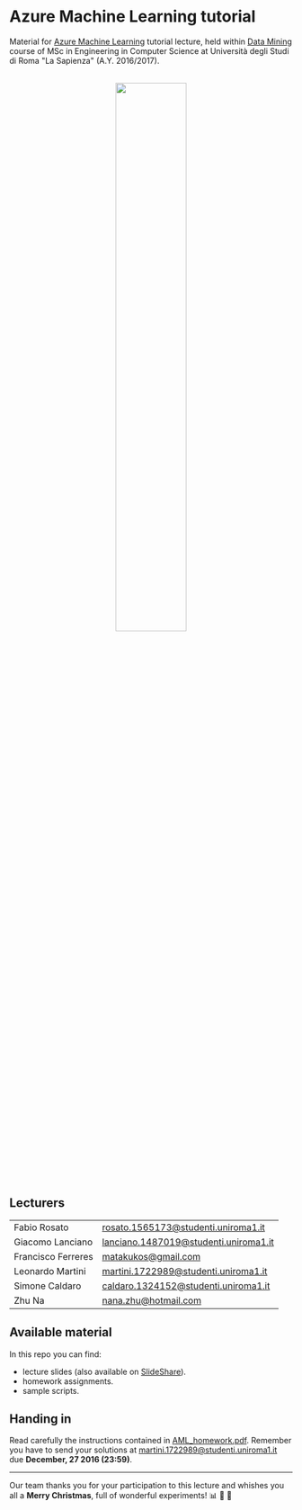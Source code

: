 # Azure Machine Learning tutorial

Material for [Azure Machine Learning](https://azure.microsoft.com/it-it/services/machine-learning/) tutorial lecture, held within 
[Data Mining](http://aris.me/index.php/data-mining-2016) course of MSc in Engineering in Computer Science at Università degli Studi 
di Roma "La Sapienza" (A.Y. 2016/2017).  
<br><p align="center"><img src="https://azure.microsoft.com/svghandler/machine-learning/?width=600&height=315" width=50%/></p>

## Lecturers

|                  |                                     |
|------------------|-------------------------------------|  
|Fabio Rosato      |rosato.1565173@studenti.uniroma1.it  |  
|Giacomo Lanciano  |lanciano.1487019@studenti.uniroma1.it|  
|Francisco Ferreres|matakukos@gmail.com                  |  
|Leonardo Martini  |martini.1722989@studenti.uniroma1.it |  
|Simone Caldaro    |caldaro.1324152@studenti.uniroma1.it |  
|Zhu Na            |nana.zhu@hotmail.com                 |  

## Available material

In this repo you can find:
- lecture slides (also available on [SlideShare](http://www.slideshare.net/GiacomoLanciano/azure-machine-learning-tutorial)).
- homework assignments.
- sample scripts.

## Handing in

Read carefully the instructions contained in [AML_homework.pdf](https://github.com/giacomolanciano/Azure-Machine-Learning-tutorial/blob/master/homework/AML_homework.pdf). 
Remember you have to send your solutions at martini.1722989@studenti.uniroma1.it due **December, 27 2016 (23:59)**.

---

Our team thanks you for your participation to this lecture and whishes you all a **Merry Christmas**, full of wonderful experiments! :bar_chart: :santa: :christmas_tree:
